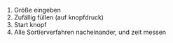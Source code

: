 1. Größe eingeben
2. Zufällig füllen (auf knopfdruck)
3. Start knopf
4. Alle Sortierverfahren nacheinander, und zeit messen